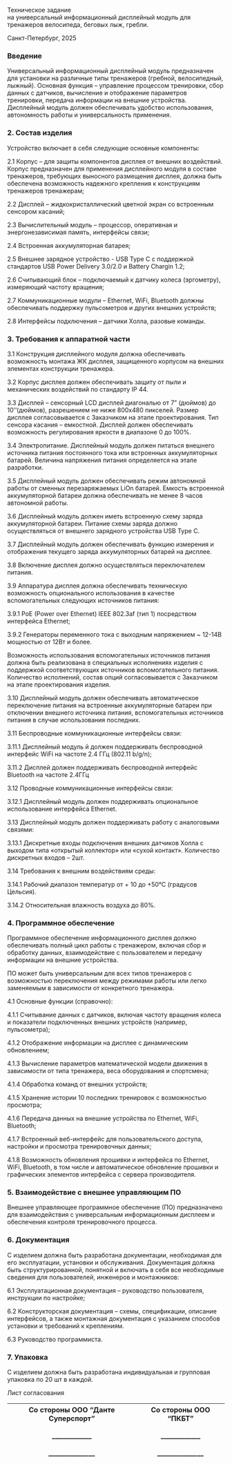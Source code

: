 Техническое задание  
на универсальный информационный дисплейный модуль для тренажеров велосипеда, беговых лыж, гребли.

Санкт-Петербург, 2025

### Введение

Универсальный информационный дисплейный модуль предназначен для установки на различные типы тренажеров (гребной, велосипедный, лыжный). Основная функция – управление процессом тренировки, сбор данных с датчиков, вычисление и отображение параметров тренировки, передача информации на внешние устройства. Дисплейный модуль должен обеспечивать удобство использования, автономность работы и универсальность применения.

### 2\. Состав изделия

Устройство включает в себя следующие основные компоненты:

2.1 Корпус – для защиты компонентов дисплея от внешних воздействий. Корпус предназначен для применения дисплейного модуля в составе тренажеров, требующих выносного размещения дисплея, должна быть обеспечена возможность надежного крепления к конструкциям тренажеров тренажерам;

2.2 Дисплей – жидкокристаллический цветной экран со встроенным сенсором касаний;

2.3 Вычислительный модуль – процессор, оперативная и энергонезависимая память, интерфейсы связи;

2.4 Встроенная аккумуляторная батарея;

2.5 Внешнее зарядное устройство - USB Type C с поддержкой стандартов USB Power Delivery 3.0/2.0 и Battery Chargin 1.2;

2.6 Считывающий блок – подключаемый к датчику колеса (эргометру), измеряющий частоту вращения;

2.7 Коммуникационные модули – Ethernet, WiFi, Bluetooth должны обеспечивать поддержку пульсометров и других внешних устройств;

2.8 Интерфейсы подключения – датчики Холла, разовые команды.

### 3\. Требования к аппаратной части

3.1 Конструкция дисплейного модуля должна обеспечивать возможность монтажа ЖК дисплея, защищенного корпусом на внешних элементах конструкции тренажера.

3.2 Корпус дисплея должен обеспечивать защиту от пыли и механических воздействий по стандарту IP 44.

3.3 Дисплей – сенсорный LCD дисплей диагональю от 7” (дюймов) до 10’’(дюймов), разрешением не ниже 800х480 пикселей. Размер дисплея согласовывается с Заказчиком на этапе проектирования. Тип сенсора касания – емкостной. Дисплей должен обеспечивать возможность регулирования яркости в диапазоне 0 до 100%.

3.4 Электропитание. Дисплейный модуль должен питаться внешнего источника питания постоянного тока или встроенных аккумуляторных батарей. Величина напряжения питания определяется на этапе разработки.

3.5 Дисплейный модуль должен обеспечивать режим автономной работы от сменных перезаряжаемых LiOn батарей. Емкость встроенной аккумуляторной батареи должна обеспечивать не менее 8 часов автономной работы.

3.6 Дисплейный модуль должен иметь встроенную схему заряда аккумуляторной батареи. Питание схемы заряда должно осуществляться от внешнего зарядного устройства USB Type C.

3.7 Дисплейный модуль должен обеспечивать функцию измерения и отображения текущего заряда аккумуляторных батарей на дисплее.

3.8 Включение дисплея должно осуществляться переключателем питания.

3.9 Аппаратура дисплея должна обеспечивать техническую возможность опционального использования в качестве вспомогательных следующих источников питания:

3.9.1 PoE (Power over Ethernet) IEEE 802.3af (тип 1) посредством интерфейса Ethernet;

3.9.2 Генераторы переменного тока с выходным напряжением ~ 12-14В мощностью от 12Вт и более.

Возможность использования вспомогательных источников питания должна быть реализована в специальных исполнениях изделия с поддержкой соответствующих источников вспомогательного питания. Количество исполнений, состав опций согласовывается с Заказчиком на этапе проектирования изделия.

3.10 Дисплейный модуль должен обеспечивать автоматическое переключение питания на встроенные аккумуляторные батареи при отключении внешнего источника питания, вспомогательных источников питания в случае использования последних.

3.11 Беспроводные коммуникационные интерфейсы связи:

3.11.1 Дисплейный модуль й должен поддерживать беспроводной интерфейс WiFi на частоте 2.4 ГГц (802.11 b/g/n);

3.11.2 Дисплей должен поддерживать беспроводной интерфейс Bluetooth на частоте 2.4ГГц

3.12 Проводные коммуникационные интерфейсы связи:

3.12.1 Дисплейный модуль должен поддерживать опциональное использование интерфейса Ethernet.

3.13 Дисплейный модуль должен поддерживать работу с аналоговыми связями:

3.13.1 Дискретные входы подключения внешних датчиков Холла с выходом типа «открытый коллектор» или «сухой контакт». Количество дискретных входов – 2шт.

3.14 Требования к внешним воздействиям среды:

3.14.1 Рабочий диапазон температур от + 10 до +50°С (градусов Цельсия).

3.14.2 Относительная влажность воздуха до 80%.

### 4\. Программное обеспечение

Программное обеспечение информационного дисплея должно обеспечивать полный цикл работы с тренажером, включая сбор и обработку данных, взаимодействие с пользователем и передачу информации на внешние устройства.

ПО может быть универсальным для всех типов тренажеров с возможностью переключения между режимами работы или легко заменяемым в зависимости от конкретного тренажера.

4.1 Основные функции (справочно):

4.1.1 Считывание данных с датчиков, включая частоту вращения колеса и показатели подключенных внешних устройств (например, пульсометра);

4.1.2 Отображение информации на дисплее с динамическим обновлением;

4.1.3 Вычисление параметров математической модели движения в зависимости от типа тренажера, веса оборудования и спортсмена;

4.1.4 Обработка команд от внешних устройств;

4.1.5 Хранение истории 10 последних тренировок с возможностью просмотра;

4.1.6 Передача данных на внешние устройства по Ethernet, WiFi, Bluetooth;

4.1.7 Встроенный веб-интерфейс для пользовательского доступа, настройки и просмотра тренировочных данных;

4.1.8 Возможность обновления прошивки и интерфейса по Ethernet, WiFi, Bluetooth, в том числе и автоматическое обновление прошивки и графических элементов интерфейса с сервера производителя.

### 5\. Взаимодействие с внешнее управляющим ПО

Внешнее управляющее программное обеспечение (ПО) предназначено для взаимодействия с универсальным информационным дисплеем и обеспечения контроля тренировочного процесса.

### 6\. Документация

С изделием должна быть разработана документации, необходимая для его эксплуатации, установки и обслуживания. Документация должна быть структурированной, понятной и включать в себя все необходимые сведения для пользователей, инженеров и монтажников:

6.1 Эксплуатационная документация – руководство пользователя, инструкции по настройке;

6.2 Конструкторская документация – схемы, спецификации, описание интерфейсов, а также монтажная документация с указанием способов установки и требований к креплениям.

6.3 Руководство программиста.

### 7\. Упаковка

С изделием должна быть разработана индивидуальная и групповая упаковка по 20 шт в каждой.

Лист согласования

| Со стороны ООО “Данте Суперспорт”<br><br>\___\___\___\___\___\___\___\___\___\___\___\____<br><br>\___\___\___\___\___\___\___\___\___\___\___\____ | Со стороны ООО “ПКБТ”<br><br>\___\___\___\___\___\___\___\___\___\___\___\____<br><br>\___\___\___\___\___\___\___\___\___\___\___\____ |
| --- | --- |